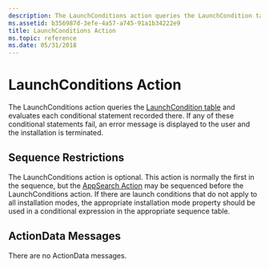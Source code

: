 ```yaml
---
description: The LaunchConditions action queries the LaunchCondition table and evaluates each conditional statement recorded there. If any of these conditional statements fail, an error message is displayed to the user and the installation is terminated.
ms.assetid: b356987d-3efe-4a57-a745-91a1b34222e9
title: LaunchConditions Action
ms.topic: reference
ms.date: 05/31/2018
---
```


# LaunchConditions Action

The LaunchConditions action queries the [LaunchCondition table](launchcondition-table.md) and evaluates each conditional statement recorded there. If any of these conditional statements fail, an error message is displayed to the user and the installation is terminated.

## Sequence Restrictions

The LaunchConditions action is optional. This action is normally the first in the sequence, but the [AppSearch Action](appsearch-action.md) may be sequenced before the LaunchConditions action. If there are launch conditions that do not apply to all installation modes, the appropriate installation mode property should be used in a conditional expression in the appropriate sequence table.

## ActionData Messages

There are no ActionData messages.

 

 



